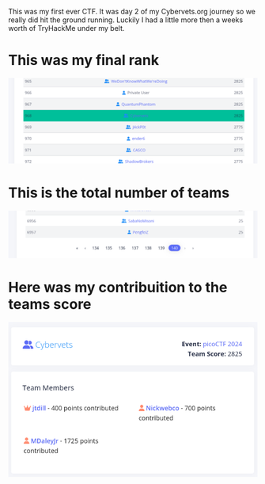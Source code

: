 This was my first ever CTF. It was day 2 of my Cybervets.org journey so we really did hit the ground running. Luckily I had a little more then a weeks worth of TryHackMe under my belt.


# This was my final rank

![rank](https://github.com/MDaleyJr/Pico_CTF/blob/main/IMAGES/PicoCTFRank.png)


# This is the total number of teams

![teams](https://github.com/MDaleyJr/Pico_CTF/blob/main/PicoCTFtotalteams.png?raw=true)

# Here was my contribuition to the teams score
![contribution](https://github.com/MDaleyJr/Pico_CTF/blob/main/PicoCTFcontributions.png?raw=true)
